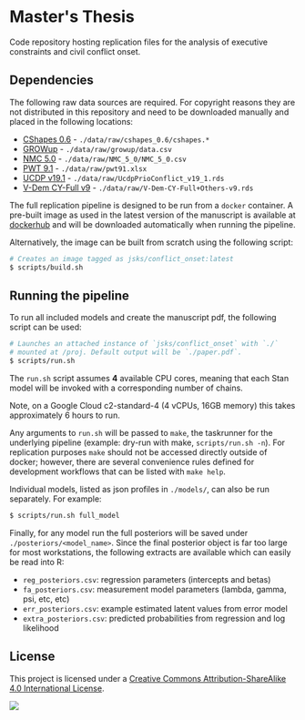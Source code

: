 # Master's Thesis

Code repository hosting replication files for the analysis of
executive constraints and civil conflict onset.

## Dependencies

The following raw data sources are required. For copyright reasons
they are not distributed in this repository and need to be downloaded
manually and placed in the following locations:

- [CShapes 0.6](http://nils.weidmann.ws/projects/cshapes.html) - `./data/raw/cshapes_0.6/cshapes.*`
- [GROWup](https://growup.ethz.ch/) - `./data/raw/growup/data.csv`
- [NMC 5.0](https://correlatesofwar.org/data-sets/national-material-capabilities)  - `./data/raw/NMC_5_0/NMC_5_0.csv`
- [PWT 9.1](https://www.rug.nl/ggdc/productivity/pwt/) - `./data/raw/pwt91.xlsx`
- [UCDP v19.1](https://ucdp.uu.se/downloads/) - `./data/raw/UcdpPrioConflict_v19_1.rds`
- [V-Dem CY-Full v9](https://v-dem.net) - `./data/raw/V-Dem-CY-Full+Others-v9.rds`

The full replication pipeline is designed to be run from a `docker`
container.  A pre-built image as used in the latest version of the
manuscript is available at
[dockerhub](https://hub.docker.com/repository/docker/jsks/conflict_onset)
and will be downloaded automatically when running the pipeline.

Alternatively, the image can be built from scratch using the following
script:

```sh
# Creates an image tagged as jsks/conflict_onset:latest
$ scripts/build.sh
```

## Running the pipeline

To run all included models and create the manuscript pdf, the
following script can be used:

```sh
# Launches an attached instance of `jsks/conflict_onset` with `./`
# mounted at /proj. Default output will be `./paper.pdf`.
$ scripts/run.sh
```

The `run.sh` script assumes **4** available CPU cores, meaning that
each Stan model will be invoked with a corresponding number of chains.

Note, on a Google Cloud c2-standard-4 (4 vCPUs, 16GB memory) this
takes approximately 6 hours to run.

Any arguments to `run.sh` will be passed to `make`, the taskrunner for
the underlying pipeline (example: dry-run with make, `scripts/run.sh
-n`). For replication purposes `make` should not be accessed directly
outside of docker; however, there are several convenience rules
defined for development workflows that can be listed with `make help`.

Individual models, listed as json profiles in `./models/`, can also be
run separately. For example:

```sh
$ scripts/run.sh full_model
```

Finally, for any model run the full posteriors will be saved under
`./posteriors/<model_name>`. Since the final posterior object is far
too large for most workstations, the following extracts are available
which can easily be read into R:

- `reg_posteriors.csv`: regression parameters (intercepts and betas)
- `fa_posteriors.csv`: measurement model parameters (lambda, gamma, psi, etc, etc)
- `err_posteriors.csv`: example estimated latent values from error model
- `extra_posteriors.csv`: predicted probabilities from regression and log likelihood

## License

This project is licensed under a [Creative Commons Attribution-ShareAlike 4.0 International License](http://creativecommons.org/licenses/by-sa/4.0/).

![](https://i.creativecommons.org/l/by-sa/4.0/88x31.png)
